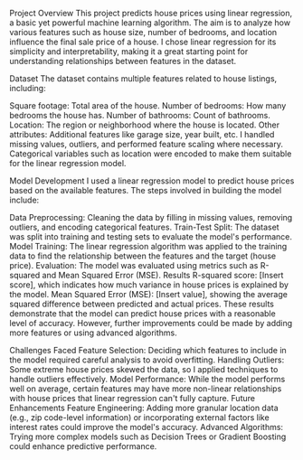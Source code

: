 Project Overview
This project predicts house prices using linear regression, a basic yet powerful machine learning algorithm. The aim is to analyze how various features such as house size, number of bedrooms, and location influence the final sale price of a house. I chose linear regression for its simplicity and interpretability, making it a great starting point for understanding relationships between features in the dataset.

Dataset
The dataset contains multiple features related to house listings, including:

Square footage: Total area of the house.
Number of bedrooms: How many bedrooms the house has.
Number of bathrooms: Count of bathrooms.
Location: The region or neighborhood where the house is located.
Other attributes: Additional features like garage size, year built, etc.
I handled missing values, outliers, and performed feature scaling where necessary. Categorical variables such as location were encoded to make them suitable for the linear regression model.

Model Development
I used a linear regression model to predict house prices based on the available features. The steps involved in building the model include:

Data Preprocessing: Cleaning the data by filling in missing values, removing outliers, and encoding categorical features.
Train-Test Split: The dataset was split into training and testing sets to evaluate the model's performance.
Model Training: The linear regression algorithm was applied to the training data to find the relationship between the features and the target (house price).
Evaluation: The model was evaluated using metrics such as R-squared and Mean Squared Error (MSE).
Results
R-squared score: [Insert score], which indicates how much variance in house prices is explained by the model.
Mean Squared Error (MSE): [Insert value], showing the average squared difference between predicted and actual prices.
These results demonstrate that the model can predict house prices with a reasonable level of accuracy. However, further improvements could be made by adding more features or using advanced algorithms.

Challenges Faced
Feature Selection: Deciding which features to include in the model required careful analysis to avoid overfitting.
Handling Outliers: Some extreme house prices skewed the data, so I applied techniques to handle outliers effectively.
Model Performance: While the model performs well on average, certain features may have more non-linear relationships with house prices that linear regression can't fully capture.
Future Enhancements
Feature Engineering: Adding more granular location data (e.g., zip code-level information) or incorporating external factors like interest rates could improve the model's accuracy.
Advanced Algorithms: Trying more complex models such as Decision Trees or Gradient Boosting could enhance predictive performance.
